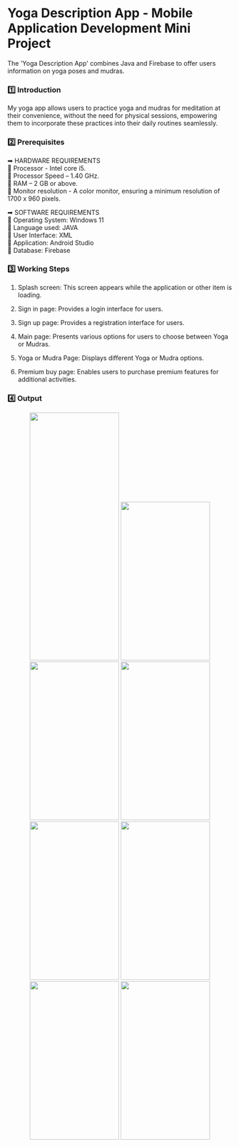 # Yoga Description App - Mobile Application Development Mini Project

The 'Yoga Description App' combines Java and Firebase to offer users information on yoga poses and mudras.

### :one: Introduction
My yoga app allows users to practice yoga and mudras for meditation at their convenience, without the need for physical sessions, empowering them to incorporate these practices into their daily routines seamlessly.

### :two: Prerequisites
➡ HARDWARE REQUIREMENTS <br>
🔹 Processor - Intel core i5. <br>
🔹 Processor Speed – 1.40 GHz. <br>
🔹 RAM – 2 GB or above. <br>
🔹 Monitor resolution - A color monitor, ensuring a minimum resolution of 1700 x 960 pixels. <br>

➡ SOFTWARE REQUIREMENTS <br>
🔹 Operating System: Windows 11 <br>
🔹 Language used: JAVA <br>
🔹 User Interface: XML <br>
🔹 Application: Android Studio <br>
🔹 Database: Firebase <br>

### :three: Working Steps 
1) Splash screen: This screen appears while the application or other item is loading.

2) Sign in page: Provides a login interface for users.

3) Sign up page: Provides a registration interface for users.

4) Main page: Presents various options for users to choose between Yoga or Mudras.

5) Yoga or Mudra Page: Displays different Yoga or Mudra options.

6) Premium buy page: Enables users to purchase premium features for additional activities.

### :four: Output
<p align=center>

<img src = "https://github.com/thilaknrai/Yoga-Description-App/assets/130270049/53a6a3d7-ca1c-4b05-b34c-cf8319d33aa9" width =200 height =555>
<img src = "https://github.com/thilaknrai/Yoga-Description-App/assets/130270049/b130985e-a8f5-4bca-9783-11f032272610" width =200 height =355>
<img src = "https://github.com/thilaknrai/Yoga-Description-App/assets/130270049/ec0319f7-cf06-4483-9638-6aab434c05ef" width =200 height =355>
<img src = "https://github.com/thilaknrai/Yoga-Description-App/assets/130270049/cfd7c9d3-1202-4646-8cd7-807eb01cdec3" width =200 height =355>
<img src = "https://github.com/thilaknrai/Yoga-Description-App/assets/130270049/069ff7c6-6136-453f-b1e0-a9d054859237" width =200 height =355>
<img src = "https://github.com/thilaknrai/Yoga-Description-App/assets/130270049/f79007d2-d647-4a5b-9c2b-b4fa90e74205" width =200 height =355>
<img src = "https://github.com/thilaknrai/Yoga-Description-App/assets/130270049/b507c4a0-c942-43c3-9309-514f12ec76c8" width =200 height =355>
<img src = "https://github.com/thilaknrai/Yoga-Description-App/assets/130270049/2c105953-67bb-48f3-af4c-3bba9cb424ee" width =200 height =355>
